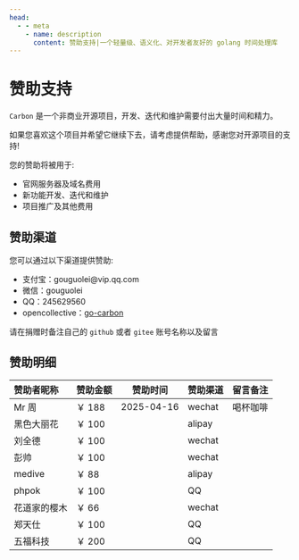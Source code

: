 ```yaml
---
head:
  - - meta
    - name: description
      content: 赞助支持|一个轻量级、语义化、对开发者友好的 golang 时间处理库
---
```


# 赞助支持

`Carbon` 是一个非商业开源项目，开发、迭代和维护需要付出大量时间和精力。

如果您喜欢这个项目并希望它继续下去，请考虑提供帮助，感谢您对开源项目的支持!

您的赞助将被用于:
- 官网服务器及域名费用
- 新功能开发、迭代和维护
- 项目推广及其他费用

## 赞助渠道

您可以通过以下渠道提供赞助:

<ul class="simple-list">
    <li>
        支付宝：gouguolei@vip.qq.com
    </li>
    <li>
        微信：gouguolei
    </li>
    <li>
        QQ：245629560
    </li>
    <li>
        opencollective：<a target="_blank" rel="noreferrer" href="https://opencollective.com/go-carbon">go-carbon</a>
    </li>
</ul>

请在捐赠时备注自己的 `github` 或者 `gitee` 账号名称以及留言

## 赞助明细
| 赞助者昵称  | 赞助金额  | 赞助时间  | 赞助渠道 | 留言备注 |
|:-------|-----|-------|----|------|
| Mr 周    | ￥ 188 | 2025-04-16 | wechat | 喝杯咖啡  |
| 黑色大丽花   | ￥ 100 |  | alipay	 |  |
| 刘全德     | ￥ 100 |  | wechat |     |
| 彭帅      | ￥ 100 |  | wechat |     |
| medive  | ￥ 88  |  | alipay	 |     |
| phpok   | ￥ 100 |  | QQ |     |
| 花道家的樱木  | ￥ 66  |  | wechat |     |
| 郑天仕     | ￥ 100 |  | QQ |     |
| 五福科技    | ￥ 200 |  | QQ |     |



